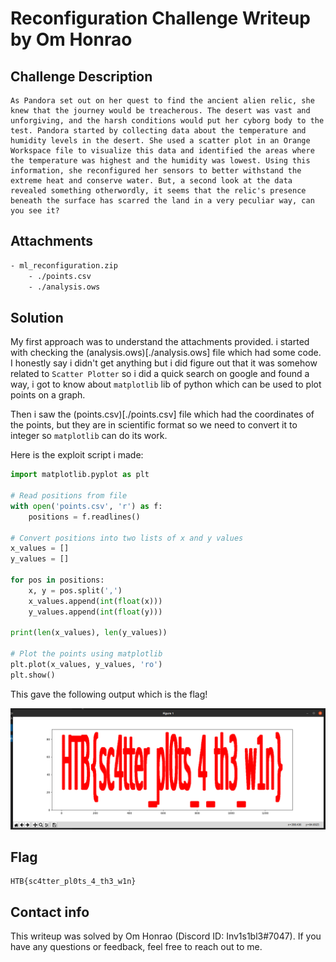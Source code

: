 # Reconfiguration Challenge Writeup by Om Honrao

## Challenge Description

```
As Pandora set out on her quest to find the ancient alien relic, she knew that the journey would be treacherous. The desert was vast and unforgiving, and the harsh conditions would put her cyborg body to the test. Pandora started by collecting data about the temperature and humidity levels in the desert. She used a scatter plot in an Orange Workspace file to visualize this data and identified the areas where the temperature was highest and the humidity was lowest. Using this information, she reconfigured her sensors to better withstand the extreme heat and conserve water. But, a second look at the data revealed something otherwordly, it seems that the relic's presence beneath the surface has scarred the land in a very peculiar way, can you see it?
```

## Attachments
```bash
- ml_reconfiguration.zip
    - ./points.csv
    - ./analysis.ows
```

## Solution
My first approach was to understand the attachments provided. i started with checking the (analysis.ows)[./analysis.ows] file which had some code. I honestly say i didn't get anything but i did figure out that it was somehow related to `Scatter Plotter` so i did a quick search on google and found a way, i got to know about `matplotlib` lib of python which can be used to plot points on a graph. 

Then i saw the (points.csv)[./points.csv] file which had the coordinates of the points, but they are in scientific format so we need to convert it to integer so `matplotlib` can do its work.

Here is the exploit script i made:
```python
import matplotlib.pyplot as plt

# Read positions from file
with open('points.csv', 'r') as f:
    positions = f.readlines()

# Convert positions into two lists of x and y values
x_values = []
y_values = []

for pos in positions:
    x, y = pos.split(',')
    x_values.append(int(float(x)))
    y_values.append(int(float(y)))

print(len(x_values), len(y_values))

# Plot the points using matplotlib
plt.plot(x_values, y_values, 'ro')
plt.show()
```
This gave the following output which is the flag!

![Flag](./plotted.png)

## Flag
```
HTB{sc4tter_pl0ts_4_th3_w1n}
```

## Contact info

This writeup was solved by Om Honrao (Discord ID: Inv1s1bl3#7047). If you have any questions or feedback, feel free to reach out to me.
